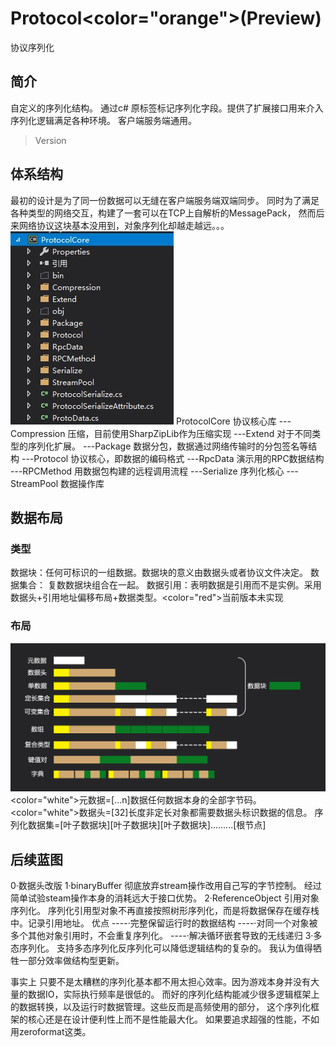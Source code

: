 ﻿# Protocol<color="orange">(Preview)</color>
协议序列化
## 简介 
自定义的序列化结构。
通过c# 原标签标记序列化字段。提供了扩展接口用来介入序列化逻辑满足各种环境。
客户端服务端通用。
>Version
## 体系结构
最初的设计是为了同一份数据可以无缝在客户端服务端双端同步。
同时为了满足各种类型的网络交互，构建了一套可以在TCP上自解析的MessagePack，
然而后来网络协议这块基本没用到，对象序列化却越走越远。。。
![](img/Architecture.jpg)
ProtocolCore 协议核心库
---Compression 压缩，目前使用SharpZipLib作为压缩实现
---Extend 对于不同类型的序列化扩展。
---Package 数据分包，数据通过网络传输时的分包签名等结构
---Protocol 协议核心，即数据的编码格式
---RpcData 演示用的RPC数据结构
---RPCMethod 用数据包构建的远程调用流程
---Serialize 序列化核心
---StreamPool 数据操作库
## 数据布局
### 类型
数据块：任何可标识的一组数据。数据块的意义由数据头或者协议文件决定。
数据集合： 复数数据块组合在一起。
数据引用：表明数据是引用而不是实例。采用数据头+引用地址偏移布局+数据类型。<color="red">当前版本未实现</color>
### 布局
![](img/DataStructure.jpg)
<color="white">元数据</color>=[...n]数据任何数据本身的全部字节码。
<color="white">数据头</color>=[32]长度非定长对象都需要数据头标识数据的信息。
序列化数据集=[叶子数据块][叶子数据块][叶子数据块].........[根节点]
## 后续蓝图
0·数据头改版
1·binaryBuffer 彻底放弃stream操作改用自己写的字节控制。
经过简单试验steam操作本身的消耗远大于接口优势。
2·ReferenceObject 引用对象序列化。
序列化引用型对象不再直接按照树形序列化，而是将数据保存在缓存栈中。记录引用地址。
优点
----·完整保留运行时的数据结构
----·对同一个对象被多个其他对象引用时，不会重复序列化。 
----·解决循环嵌套导致的无线递归
3·多态序列化。
支持多态序列化反序列化可以降低逻辑结构的复杂的。
我认为值得牺牲一部分效率做结构型更新。

事实上 只要不是太糟糕的序列化基本都不用太担心效率。因为游戏本身并没有大量的数据IO，实际执行频率是很低的。
而好的序列化结构能减少很多逻辑框架上的数据转换，以及运行时数据管理。这些反而是高频使用的部分，
这个序列化框架的核心还是在设计便利性上而不是性能最大化。
如果要追求超强的性能，不如用zeroformat这类。
